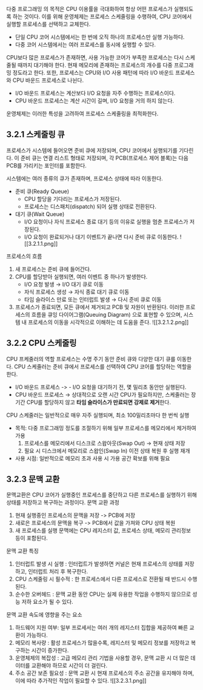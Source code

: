 다중 프로그래밍 의 목적은 CPU 이용률을 극대화하여 항상 어떤 프로세스가 실행되도록 하는 것이다. 이를 위해 운영체제는 프로세스 스케줄링을 수행하여, CPU 코어에서 실행할 프로세스를 선택하고 교체한다.

- 단일 CPU 코어 시스템에서는 한 번에 오직 하나의 프로세스만 실행 가능하다.
- 다중 코어 시스템에서는 여러 프로세스를 동시에 실행할 수 있다.

CPU보다 많은 프로세스가 존재하면, 사용 가능한 코어가 부족한 프로세스는 다시 스케줄될 때까지 대기해야 한다. 현재 메모리에 존재하는 프로세스의 개수를 다중 프로그래밍 정도라고 한다.
또한, 프로세스는 CPU와 I/O 사용 패턴에 따라 I/O 바운드 프로세스와 CPU 바운드 프로세스로 나뉜다.

- I/O 바운드 프로세스는 계산보다 I/O 요청을 자주 수행하는 프로세스이다.
- CPU 바운드 프로세스는 계산 시간이 길며, I/O 요청을 거의 하지 않는다.

운영체제는 이러한 특성을 고려하여 프로세스 스케줄링을 최적화한다.

## 3.2.1 스케줄링 큐
프로세스가 시스템에 들어오면 준비 큐에 저장되며, CPU 코어에서 실행되기를 기다린다. 이 준비 큐는 연결 리스트 형태로 저장되며, 각 PCB(프로세스 제어 블록)는 다음 PCB를 가리키는 포인터를 포함한다.

시스템에는 여러 종류의 큐가 존재하며, 프로세스 상태에 따라 이동한다.
- 준비 큐(Ready Queue)
    - CPU 할당을 기다리는 프로세스가 저장된다.
    - 프로세스는 디스패치(dispatch) 되어 실행 상태로 전환된다.
- 대기 큐(Wait Queue)
    - I/O 요청이나 자식 프로세스 종료 대기 등의 이유로 실행을 멈춘 프로세스가 저장된다.
    - I/O 요청이 완료되거나 대기 이벤트가 끝나면 다시 준비 큐로 이동한다.
![[3.2.1.1.png]]

 프로세스의 흐름
1. 새 프로세스는 준비 큐에 들어간다.
2. CPU를 할당받아 실행되면, 여러 이벤트 중 하나가 발생한다.
    - I/O 요청 발생 → I/O 대기 큐로 이동
    - 자식 프로세스 생성 → 자식 종료 대기 큐로 이동
    - 타임 슬라이스 만료 또는 인터럽트 발생 → 다시 준비 큐로 이동
3. 프로세스가 종료되면, 모든 큐에서 제거되고 PCB 및 자원이 반환된다.
이러한 프로세스의 흐름을 큐잉 다이어그램(Queuing Diagram) 으로 표현할 수 있으며, 시스템 내 프로세스의 이동을 시각적으로 이해하는 데 도움을 준다.
![[3.2.1.2.png]]

## 3.2.2 CPU 스케줄링
CPU 프케줄러의 역할
프로세스는 수명 주기 동안 준비 큐와 다양한 대기 큐를 이동한다. CPU 스케줄러는 준비 큐에서 프로세스를 선택하여  CPU 코어를 할당하는 역할을 한다.
- I/O 바운드 프로세스 -> - I/O 요청을 대기하기 전, 몇 밀리초 동안만 실행된다.
- CPU 바운드 프로세스 → 상대적으로 오랜 시간 CPU가 필요하지만, 스케줄러는 장기간 CPU를 할당하지 않고 **타임 슬라이스가 만료되면 강제로 제거**한다.

CPU 스케줄러는 일반적으로 매우 자주 실행되며, 최소 100밀리초마다 한 번씩 실행
- 목적: 다중 프로그래밍 정도를 조절하기 위해 일부 프로세스를 메모리에서 제거하여 가용                                                                                    
    1. 프로세스를 메모리에서 디스크로 스왑아웃(Swap Out) → 현재 상태 저장
    2. 필요 시 디스크에서 메모리로 스왑인(Swap In)  이전 상태 복원 후 실행 재개
- 사용 시점: 일반적으로 메모리 초과 사용 시 가용 공간 확보를 위해 필요

## 3.2.3 문맥 교환
문맥교환은 CPU 코어가 실행중인 프로세스를 중단하고 다른 프로세스를 실행하기 위해 상태를 저장하고 복구하는 과정이다.
문맥 교환 과정
1. 현재 실행중인 프로세스의 문맥을 저장 -> PCB에 저장
2. 새로은 프로세스의 문맥을 복구 -> PCB에서 값을 가져와  CPU 상태 복원
3. 새 프로세스를 실행
문맥에는 CPU 레지스터 값, 프로세스 상태, 메모리 관리정보 등이 포함된다.

문맥 교환 특징 
1. 인터럽트 발생 시 실행 : 인터럽트가 발생하면 커널은 현재 프로세스의 상태를 저장하고, 인터럽트 처리 후 복구한다.
2. CPU 스케줄링 시 필수적 : 한 프로세스에서 다른 프로세스로 전환될 때 반드시 수행된다.
3. 순수한 오버헤드 : 문맥 교환 동안 CPU는 실제 유용한 작업을 수행하지 않으므로 성능 저하 요소가 될 수 있다.

문맥 교환 속도에 영향을 주는 요소
1. 하드웨어 지원 여부: 일부 프로세서는 여러 개의 레지스터 집합을 제공하여 빠른 교환이 가능하다.
2. 메모리 복사량 : 활성 프로세스가 많을수록, 레지스터 및 메모리 정보를 저장하고 복구하는 시간이 증가한다.
3. 운영체제의 복잡성 : 고급 메모리 관리 기법을 사용할 경우, 문맥 교환 시 더 많은 데이터를 교환해야 하므로 시간이 더 걸린다.
4. 주소 공간 보존 필요성 : 문맥 교환 시 현재 프로세스의 주소 공간을 유지해야 하며, 이에 따라 추가적인 작업이 필요할 수 있다.
![[3.2.3.1.png]]

